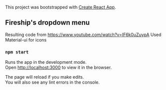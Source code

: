 This project was bootstrapped with [Create React App](https://github.com/facebook/create-react-app).

## Fireship's dropdown menu
Resulting code from https://www.youtube.com/watch?v=IF6k0uZuypA
Used Material-ui for icons

### `npm start`

Runs the app in the development mode.<br />
Open [http://localhost:3000](http://localhost:3000) to view it in the browser.

The page will reload if you make edits.<br />
You will also see any lint errors in the console.

